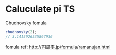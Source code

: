 # Caluculate pi TS

Chudnovsky fomula


```js
chudnovsky(2);
// 3.1415926535897936
```

fomula ref: http://円周率.jp/formula/ramanujan.html
